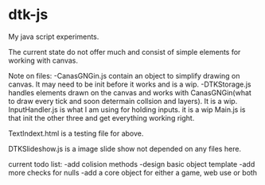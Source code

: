 # dtk-js
My java script experiments.

The current state do not offer much and consist of simple elements for working with canvas. 

Note on files:
-CanasGNGin.js contain an object to simplify drawing on canvas. It may need to be init before it works and is a wip.
-DTKStorage.js handles elements drawn on the canvas and works with CanasGNGin(what to draw every tick and soon determain collsion and layers). It is a wip.
InputHandler.js is what I am using for holding inputs. it is a wip
Main.js is that init the other three and get everything working right.

TextIndext.html is a testing file for above. 

DTKSlideshow.js is a image slide show not depended on any files here. 

current todo list:
-add colision methods
-design basic object template
-add more checks for nulls
-add a core object for either a game, web use or both
